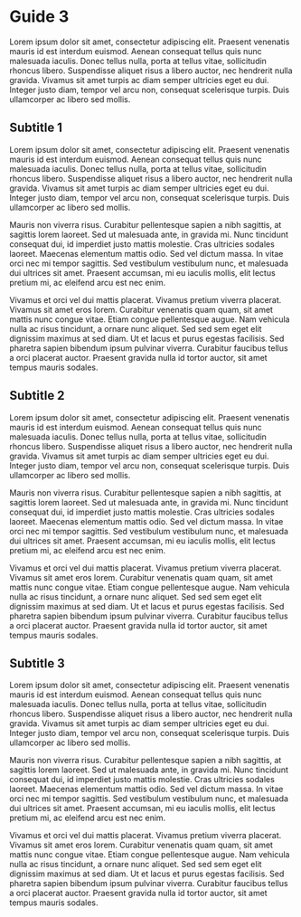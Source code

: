 # Guide 3

Lorem ipsum dolor sit amet, consectetur adipiscing elit. Praesent venenatis mauris id est interdum euismod. Aenean consequat tellus quis nunc malesuada iaculis. Donec tellus nulla, porta at tellus vitae, sollicitudin rhoncus libero. Suspendisse aliquet risus a libero auctor, nec hendrerit nulla gravida. Vivamus sit amet turpis ac diam semper ultricies eget eu dui. Integer justo diam, tempor vel arcu non, consequat scelerisque turpis. Duis ullamcorper ac libero sed mollis.

## Subtitle 1

Lorem ipsum dolor sit amet, consectetur adipiscing elit. Praesent venenatis mauris id est interdum euismod. Aenean consequat tellus quis nunc malesuada iaculis. Donec tellus nulla, porta at tellus vitae, sollicitudin rhoncus libero. Suspendisse aliquet risus a libero auctor, nec hendrerit nulla gravida. Vivamus sit amet turpis ac diam semper ultricies eget eu dui. Integer justo diam, tempor vel arcu non, consequat scelerisque turpis. Duis ullamcorper ac libero sed mollis.

Mauris non viverra risus. Curabitur pellentesque sapien a nibh sagittis, at sagittis lorem laoreet. Sed ut malesuada ante, in gravida mi. Nunc tincidunt consequat dui, id imperdiet justo mattis molestie. Cras ultricies sodales laoreet. Maecenas elementum mattis odio. Sed vel dictum massa. In vitae orci nec mi tempor sagittis. Sed vestibulum vestibulum nunc, et malesuada dui ultrices sit amet. Praesent accumsan, mi eu iaculis mollis, elit lectus pretium mi, ac eleifend arcu est nec enim.

Vivamus et orci vel dui mattis placerat. Vivamus pretium viverra placerat. Vivamus sit amet eros lorem. Curabitur venenatis quam quam, sit amet mattis nunc congue vitae. Etiam congue pellentesque augue. Nam vehicula nulla ac risus tincidunt, a ornare nunc aliquet. Sed sed sem eget elit dignissim maximus at sed diam. Ut et lacus et purus egestas facilisis. Sed pharetra sapien bibendum ipsum pulvinar viverra. Curabitur faucibus tellus a orci placerat auctor. Praesent gravida nulla id tortor auctor, sit amet tempus mauris sodales.

## Subtitle 2

Lorem ipsum dolor sit amet, consectetur adipiscing elit. Praesent venenatis mauris id est interdum euismod. Aenean consequat tellus quis nunc malesuada iaculis. Donec tellus nulla, porta at tellus vitae, sollicitudin rhoncus libero. Suspendisse aliquet risus a libero auctor, nec hendrerit nulla gravida. Vivamus sit amet turpis ac diam semper ultricies eget eu dui. Integer justo diam, tempor vel arcu non, consequat scelerisque turpis. Duis ullamcorper ac libero sed mollis.

Mauris non viverra risus. Curabitur pellentesque sapien a nibh sagittis, at sagittis lorem laoreet. Sed ut malesuada ante, in gravida mi. Nunc tincidunt consequat dui, id imperdiet justo mattis molestie. Cras ultricies sodales laoreet. Maecenas elementum mattis odio. Sed vel dictum massa. In vitae orci nec mi tempor sagittis. Sed vestibulum vestibulum nunc, et malesuada dui ultrices sit amet. Praesent accumsan, mi eu iaculis mollis, elit lectus pretium mi, ac eleifend arcu est nec enim.

Vivamus et orci vel dui mattis placerat. Vivamus pretium viverra placerat. Vivamus sit amet eros lorem. Curabitur venenatis quam quam, sit amet mattis nunc congue vitae. Etiam congue pellentesque augue. Nam vehicula nulla ac risus tincidunt, a ornare nunc aliquet. Sed sed sem eget elit dignissim maximus at sed diam. Ut et lacus et purus egestas facilisis. Sed pharetra sapien bibendum ipsum pulvinar viverra. Curabitur faucibus tellus a orci placerat auctor. Praesent gravida nulla id tortor auctor, sit amet tempus mauris sodales.

## Subtitle 3

Lorem ipsum dolor sit amet, consectetur adipiscing elit. Praesent venenatis mauris id est interdum euismod. Aenean consequat tellus quis nunc malesuada iaculis. Donec tellus nulla, porta at tellus vitae, sollicitudin rhoncus libero. Suspendisse aliquet risus a libero auctor, nec hendrerit nulla gravida. Vivamus sit amet turpis ac diam semper ultricies eget eu dui. Integer justo diam, tempor vel arcu non, consequat scelerisque turpis. Duis ullamcorper ac libero sed mollis.

Mauris non viverra risus. Curabitur pellentesque sapien a nibh sagittis, at sagittis lorem laoreet. Sed ut malesuada ante, in gravida mi. Nunc tincidunt consequat dui, id imperdiet justo mattis molestie. Cras ultricies sodales laoreet. Maecenas elementum mattis odio. Sed vel dictum massa. In vitae orci nec mi tempor sagittis. Sed vestibulum vestibulum nunc, et malesuada dui ultrices sit amet. Praesent accumsan, mi eu iaculis mollis, elit lectus pretium mi, ac eleifend arcu est nec enim.

Vivamus et orci vel dui mattis placerat. Vivamus pretium viverra placerat. Vivamus sit amet eros lorem. Curabitur venenatis quam quam, sit amet mattis nunc congue vitae. Etiam congue pellentesque augue. Nam vehicula nulla ac risus tincidunt, a ornare nunc aliquet. Sed sed sem eget elit dignissim maximus at sed diam. Ut et lacus et purus egestas facilisis. Sed pharetra sapien bibendum ipsum pulvinar viverra. Curabitur faucibus tellus a orci placerat auctor. Praesent gravida nulla id tortor auctor, sit amet tempus mauris sodales.
